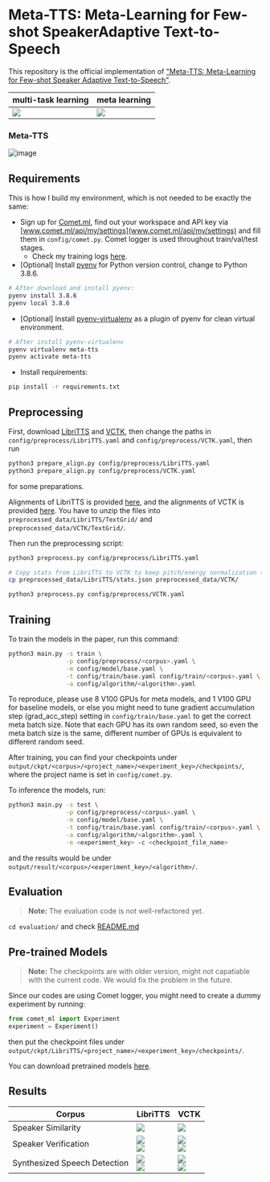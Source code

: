 # Meta-TTS: Meta-Learning for Few-shot SpeakerAdaptive Text-to-Speech

This repository is the official implementation of ["Meta-TTS: Meta-Learning for Few-shot Speaker Adaptive Text-to-Speech"](https://doi.org/10.1109/TASLP.2022.3167258).

<!--📋  Optional: include a graphic explaining your approach/main result, bibtex entry, link to demos, blog posts and tutorials-->

| multi-task learning | meta learning |
| --- | --- |
| ![](../../evaluation/images/meta-TTS-multi-task.png) | ![](../../evaluation/images/meta-TTS-meta-task.png) |

### Meta-TTS

![image](../../evaluation/images/meta-FastSpeech2.png)

## Requirements

This is how I build my environment, which is not needed to be exactly the same:
- Sign up for [Comet.ml](https://www.comet.ml/), find out your workspace and API key via [www.comet.ml/api/my/settings](www.comet.ml/api/my/settings) and fill them in `config/comet.py`. Comet logger is used throughout train/val/test stages.
  - Check my training logs [here](https://www.comet.ml/b02901071/meta-tts/view/Zvh3Lz3Wvy2AiWcinD06TaS0G).
- [Optional] Install [pyenv](https://github.com/pyenv/pyenv.git) for Python version
  control, change to Python 3.8.6.
```bash
# After download and install pyenv:
pyenv install 3.8.6
pyenv local 3.8.6
```
- [Optional] Install [pyenv-virtualenv](https://github.com/pyenv/pyenv-virtualenv.git) as a plugin of pyenv for clean virtual environment.
```bash
# After install pyenv-virtualenv
pyenv virtualenv meta-tts
pyenv activate meta-tts
```
- Install requirements:
```bash
pip install -r requirements.txt
```

## Preprocessing
First, download [LibriTTS](https://www.openslr.org/60/) and [VCTK](https://datashare.ed.ac.uk/handle/10283/3443), then change the paths in `config/preprocess/LibriTTS.yaml` and `config/preprocess/VCTK.yaml`, then run
```bash
python3 prepare_align.py config/preprocess/LibriTTS.yaml
python3 prepare_align.py config/preprocess/VCTK.yaml
```
for some preparations.

Alignments of LibriTTS is provided [here](https://github.com/kan-bayashi/LibriTTSLabel.git), and
the alignments of VCTK is provided [here](https://drive.google.com/file/d/1ScLIiyIgLRIZ03DqCmrZ8F75miC77o8g/view?usp=sharing).
You have to unzip the files into `preprocessed_data/LibriTTS/TextGrid/` and
`preprocessed_data/VCTK/TextGrid/`.

Then run the preprocessing script:
```bash
python3 preprocess.py config/preprocess/LibriTTS.yaml

# Copy stats from LibriTTS to VCTK to keep pitch/energy normalization the same shift and bias.
cp preprocessed_data/LibriTTS/stats.json preprocessed_data/VCTK/

python3 preprocess.py config/preprocess/VCTK.yaml
```

## Training

To train the models in the paper, run this command:

```bash
python3 main.py -s train \
                -p config/preprocess/<corpus>.yaml \
                -m config/model/base.yaml \
                -t config/train/base.yaml config/train/<corpus>.yaml \
                -a config/algorithm/<algorithm>.yaml
```

To reproduce, please use 8 V100 GPUs for meta models, and 1 V100 GPU for baseline
models, or else you might need to tune gradient accumulation step (grad_acc_step)
setting in `config/train/base.yaml` to get the correct meta batch size.
Note that each GPU has its own random seed, so even the meta batch size is the
same, different number of GPUs is equivalent to different random seed.

After training, you can find your checkpoints under
`output/ckpt/<corpus>/<project_name>/<experiment_key>/checkpoints/`, where the
project name is set in `config/comet.py`.

To inference the models, run:
```bash
python3 main.py -s test \
                -p config/preprocess/<corpus>.yaml \
                -m config/model/base.yaml \
                -t config/train/base.yaml config/train/<corpus>.yaml \
                -a config/algorithm/<algorithm>.yaml \
                -e <experiment_key> -c <checkpoint_file_name>
```
and the results would be under
`output/result/<corpus>/<experiment_key>/<algorithm>/`.

## Evaluation

> **Note:** The evaluation code is not well-refactored yet.

`cd evaluation/` and check [README.md](../../evaluation/README.md)

## Pre-trained Models

> **Note:** The checkpoints are with older version, might not capatiable with
> the current code. We would fix the problem in the future.

Since our codes are using Comet logger, you might need to create a dummy
experiment by running:
```Python
from comet_ml import Experiment
experiment = Experiment()
```
then put the checkpoint files under
`output/ckpt/LibriTTS/<project_name>/<experiment_key>/checkpoints/`.

You can download pretrained models [here](https://drive.google.com/drive/folders/1Av7afSMcHX6pp2_ZmpHqfJNx6ONM7N8d?usp=sharing).

## Results

| Corpus | LibriTTS | VCTK |
| --- | --- | --- |
| Speaker Similarity | ![](../../evaluation/images/LibriTTS/errorbar_plot_encoder.png) | ![](../../evaluation/images/VCTK/errorbar_plot_encoder.png) |
| Speaker Verification | ![](../../evaluation/images/LibriTTS/eer_encoder.png)<br>![](../../evaluation/images/LibriTTS/det_encoder.png) | ![](../../evaluation/images/VCTK/eer_encoder.png)<br>![](../../evaluation/images/VCTK/det_encoder.png) |
| Synthesized Speech Detection | ![](../../evaluation/images/LibriTTS/auc_encoder.png)<br>![](../../evaluation/images/LibriTTS/roc_encoder.png) | ![](../../evaluation/images/VCTK/auc_encoder.png)<br>![](../../evaluation/images/VCTK/roc_encoder.png) |


<!--## Contributing-->

<!--📋  Pick a licence and describe how to contribute to your code repository. -->

